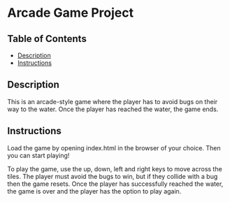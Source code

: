 # Arcade Game Project

## Table of Contents

* [Description](#description)
* [Instructions](#instructions)

## Description

This is an arcade-style game where the player has to avoid bugs on their way to the water. Once the player has reached the water, the game ends.

## Instructions

Load the game by opening index.html in the browser of your choice. Then you can start playing!

To play the game, use the up, down, left and right keys to move across the tiles. The player must avoid the bugs to win, but if they collide with a bug then the game resets. Once the player has successfully reached the water, the game is over and the player has the option to play again.